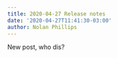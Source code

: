 ```yaml
---
title: 2020-04-27 Release notes
date: '2020-04-27T11:41:30-03:00'
author: Nolan Phillips
---
```

New post, who dis?